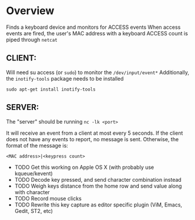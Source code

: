 Overview
=========

Finds a keyboard device and monitors for ACCESS events
When access events are fired, the user's MAC address with a keyboard ACCESS count is piped through `netcat`

CLIENT:
-----------

Will need su access (or `sudo`) to monitor the `/dev/input/event*`
Additionally, the `inotify-tools` package needs to be installed

    sudo apt-get install inotify-tools

SERVER:
-----------

The "server" should be running `nc -lk <port>`

It will receive an event from a client at most every 5 seconds. If the client does not have any events to report, no message is sent. Otherwise, the format of the message is:

    <MAC address>|<keypress count>

* TODO Get this working on Apple OS X (with probably use kqueue/kevent)
* TODO Decode key pressed, and send character combination instead
* TODO Weigh keys distance from the home row and send value along with character
* TODO Record mouse clicks
* TODO Rewrite this key capture as editor specific plugin (ViM, Emacs, Gedit, ST2, etc)

